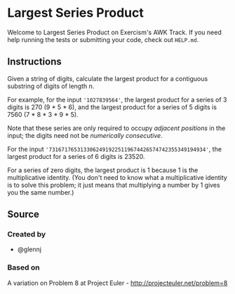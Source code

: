 # Largest Series Product

Welcome to Largest Series Product on Exercism's AWK Track.
If you need help running the tests or submitting your code, check out `HELP.md`.

## Instructions

Given a string of digits, calculate the largest product for a contiguous
substring of digits of length n.

For example, for the input `'1027839564'`, the largest product for a
series of 3 digits is 270 (9 \* 5 \* 6), and the largest product for a
series of 5 digits is 7560 (7 \* 8 \* 3 \* 9 \* 5).

Note that these series are only required to occupy *adjacent positions*
in the input; the digits need not be *numerically consecutive*.

For the input `'73167176531330624919225119674426574742355349194934'`,
the largest product for a series of 6 digits is 23520.

For a series of zero digits, the largest product is 1 because 1 is the multiplicative identity.
(You don't need to know what a multiplicative identity is to solve this problem;
it just means that multiplying a number by 1 gives you the same number.)

## Source

### Created by

- @glennj

### Based on

A variation on Problem 8 at Project Euler - http://projecteuler.net/problem=8
